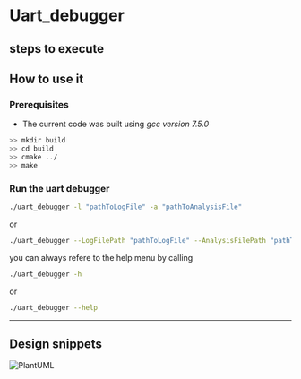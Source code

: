 # Uart_debugger
## steps to execute

<!-- TODO: An introduction about the project and its use-cases shall be written here. -->
## How to use it
### Prerequisites
- The current code was built using *gcc version 7.5.0*

```bash
>> mkdir build
>> cd build
>> cmake ../
>> make
```

### Run the uart debugger 

```bash
./uart_debugger -l "pathToLogFile" -a "pathToAnalysisFile"
```
or
```bash
./uart_debugger --LogFilePath "pathToLogFile" --AnalysisFilePath "pathToAnalysisFile"
```

you can always refere to the help menu by calling
```bash
./uart_debugger -h
```
or
```bash
./uart_debugger --help
```
----------------------------

## Design snippets
<!-- TODO: In case of any modifications in the design.puml -> the steps on the following link shall be followed -->
<!-- https://stackoverflow.com/questions/32203610/how-to-integrate-uml-diagrams-into-gitlab-or-github -->

![PlantUML](http://www.plantuml.com/plantuml/svg/TL91J_Cm3BtdL-GxRTEdxeoggTeE824n8O4G1uGcDtMxGj9KYIk6WFzEWXUH7jWbU_Qp_VpShITmD1aj_j4H3Ke3pek5lArVK94NIeFtyY5mzZ10Xqv-22dnX0hrmN2eb9Ud0C-4a6vxZR_9gu3skvJxhsrdqFi0_N8L0vwimq3MxxwFeQ_pq1lRfNbAM_LQodjo_T35caVN4sRSA73Nm4ZdWjQ1mJ0wFW7MC3KEA4Ik1uhzh1cjexnZ4b1FROjkoS-gv4vf3k-I6S6qMDyXDK30Axr5UGnJAMkHcuqdDocgAbxi20uKHPlYtzYn9_zqyLpAsbeTSETWFFOAz85d9SsfxynxFauCn1Faw_sm3dR4WHKoPXkpWDBMiwzY8UzG0_Lsy2A__rglgtGR_fLXgybZLSrvBl1ol_xW5LFnMSqEA79WGvwzcuKBL-JD1GlYPlFFSOj3Cndz3G00)


